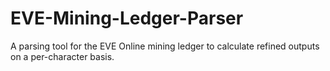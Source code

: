 # EVE-Mining-Ledger-Parser
A parsing tool for the EVE Online mining ledger to calculate refined outputs on a per-character basis.

